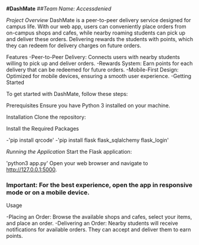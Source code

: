 
**#DashMate**
_##Team Name: Accessdenied_

_Project Overview_
DashMate is a peer-to-peer delivery service designed for campus life. With our web app, users can conveniently place orders from on-campus shops and cafes, while nearby roaming students can pick up and deliver these orders. Delivering rewards the students with points, which they can redeem for delivery charges on future orders.

Features
-Peer-to-Peer Delivery: Connects users with nearby students willing to pick up and deliver orders.
-Rewards System: Earn points for each delivery that can be redeemed for future orders.
-Mobile-First Design: Optimized for mobile devices, ensuring a smooth user experience.
-Getting Started


To get started with DashMate, follow these steps:

Prerequisites
Ensure you have Python 3 installed on your machine.

Installation
Clone the repository:

Install the Required Packages 

-'pip install qrcode'
-'pip install flask flask_sqlalchemy flask_login'

_Running the Application_
Start the Flask application:

'python3 app.py'
Open your web browser and navigate to http://127.0.0.1:5000.

### **Important: For the best experience, open the app in responsive mode or on a mobile device.**

Usage

-Placing an Order: Browse the available shops and cafes, select your items, and place an order.
-Delivering an Order: Nearby students will receive notifications for available orders. They can accept and deliver them to earn points.
